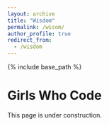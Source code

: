 ```yaml
---
layout: archive
title: "Wisdom"
permalink: /wisom/
author_profile: true
redirect_from:
  - /wisdom
---
```


{% include base_path %}

Girls Who Code
======
This page is under construction.

